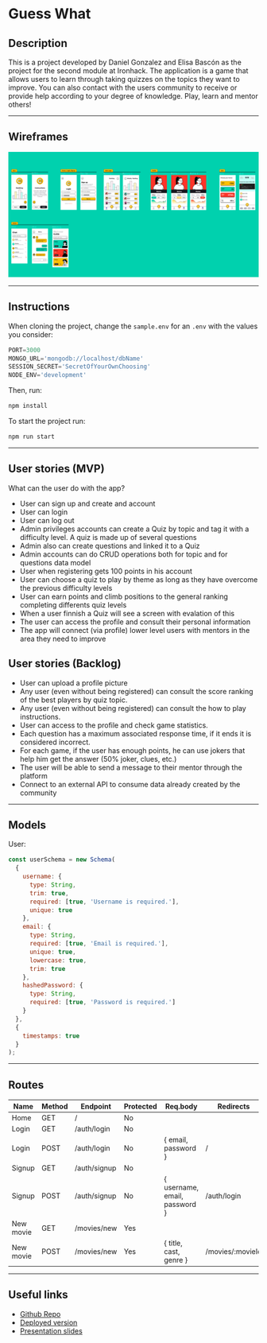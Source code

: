# Guess What

## Description

This is a project developed by Daniel Gonzalez and Elisa Bascón as the project for the second module at Ironhack. The application is a game that allows users to learn through taking quizzes on the topics they want to improve. You can also contact with the users community to receive or provide help according to your degree of knowledge. Play, learn and mentor others!

---

## Wireframes
![](docs/wireframes.png)

---

## Instructions

When cloning the project, change the <code>sample.env</code> for an <code>.env</code> with the values you consider:
```js
PORT=3000
MONGO_URL='mongodb://localhost/dbName'
SESSION_SECRET='SecretOfYourOwnChoosing'
NODE_ENV='development'
```
Then, run:
```bash
npm install
```
To start the project run:
```bash
npm run start
```

---

## User stories (MVP)

What can the user do with the app?
- User can sign up and create and account
- User can login
- User can log out
- Admin privileges accounts can create a Quiz by topic and tag it with a difficulty level. A quiz is made up of several questions
- Admin also can create questions and linked it to a Quiz
- Admin accounts can do CRUD operations both for topic and for questions data model
- User when registering gets 100 points in his account
- User can choose a quiz to play by theme as long as they have overcome the previous difficulty levels
- User can earn points and climb positions to the general ranking completing differents quiz levels
- When a user finnish a Quiz will see a screen with evalation of this
- The user can access the profile and consult their personal information
- The app will connect (via profile) lower level users with mentors in the area they need to improve

## User stories (Backlog)

- User can upload a profile picture
- Any user (even without being registered) can consult the score ranking of the best players by quiz topic.
- Any user (even without being registered) can consult the how to play instructions.
- User can access to the profile and check game statistics.
- Each question has a maximum associated response time, if it ends it is considered incorrect.
- For each game, if the user has enough points, he can use jokers that help him get the answer (50% joker, clues, etc.)
- The user will be able to send a message to their mentor through the platform
- Connect to an external API to consume data already created by the community

---

## Models



User:

```js
const userSchema = new Schema(
  {
    username: {
      type: String,
      trim: true,
      required: [true, 'Username is required.'],
      unique: true
    },
    email: {
      type: String,
      required: [true, 'Email is required.'],
      unique: true,
      lowercase: true,
      trim: true
    },
    hashedPassword: {
      type: String,
      required: [true, 'Password is required.']
    }
  },
  {
    timestamps: true
  }
);
```

---

## Routes

| Name  | Method | Endpoint    | Protected | Req.body            | Redirects |
|-------|--------|-------------|------|---------------------|-----------|
| Home  | GET   | /           | No   |                     |           |
| Login | GET    | /auth/login | No |                      |           |
| Login | POST | /auth/login   | No | { email, password }  | /         |
| Signup | GET    | /auth/signup | No |                      |           |
| Signup | POST | /auth/signup   | No | { username, email, password }  | /auth/login  |
| New movie  | GET    | /movies/new | Yes |                      |           |
| New movie | POST | /movies/new   | Yes | { title, cast, genre }  | /movies/:movieId   |

---

## Useful links

- [Github Repo](https://github.com/alebausa/module2-boilerplate)
- [Deployed version]()
- [Presentation slides](https://www.slides.com)



